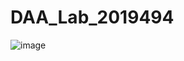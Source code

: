 # DAA_Lab_2019494
![image](https://user-images.githubusercontent.com/103889353/220013179-0e755fbe-8841-4f85-b008-06323f0b2495.png)

